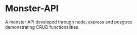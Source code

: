# Monster-API
A monster API developed through node, express and posgtres demonstrating CRUD functionalities.
